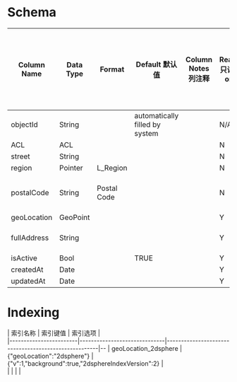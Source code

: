 
# Schema

|  Column Name  |  Data Type  |  Format       |  Default 默认值                   |  Column Notes 列注释  |  Readonly 只读 (Yes or No)  |  Required 必填项 (Yes or No)  |  Hidden from client 客户端不可见 (Yes or No)  |  Auto-Increment 自增  |  Rest Auto-Increment to default value 重置自增 自增值重置为列默认值  |  Notes                      
|---------------|-------------|---------------|----------------------------------|--------------------|---------------------------|----------------------------|-----------------------------------------|---------------------|--------------------------------------------------------|-----------------------------
|  objectId     |  String     |               |  automatically filled by system  |                    |  N/A                      |  N/A                       |  N/A                                    |  N/A                |  N/A                                                   |                             
|  ACL          |  ACL        |               |                                  |                    |  N                        |  Y                         |  N                                      |  N/A                |  N/A                                                   |                             
|  street       |  String     |               |                                  |                    |  N                        |  Y                         |  N                                      |  N/A                |  N/A                                                   |                             
|  region       |  Pointer    |  L_Region     |                                  |                    |  N                        |  Y                         |  N                                      |  N/A                |  N/A                                                   |                             
|  postalCode   |  String     |  Postal Code  |                                  |                    |  N                        |  N                         |  N                                      |  N/A                |  N/A                                                   |  - verify valid postal code 
|  geoLocation  |  GeoPoint   |               |                                  |                    |  Y                        |  Y                         |  N                                      |  N/A                |  N/A                                                   |                             
|  fullAddress  |  String     |               |                                  |                    |  Y                        |  Y                         |  N                                      |  N/A                |  N/A                                                   |  - this is a computed column
|  isActive     |  Bool       |               |  TRUE                            |                    |  Y                        |  Y                         |  Y                                      |  N/A                |  N/A                                                   |                             
|  createdAt    |  Date       |               |                                  |                    |  Y                        |  N                         |  N                                      |  N/A                |  N/A                                                   |                             
|  updatedAt    |  Date       |               |                                  |                    |  Y                        |  N                         |  N                                      |  N/A                |  N/A                                                   |                             

# Indexing

|  索引名称               |  索引键值                     |  索引选项                                             |  
|------------------------|------------------------------|------------------------------------------------------|--
|  geoLocation_2dsphere  |  {"geoLocation":"2dsphere"}  |  {"v":1,"background":true,"2dsphereIndexVersion":2}  |  
|                        |                              |                                                      |  
